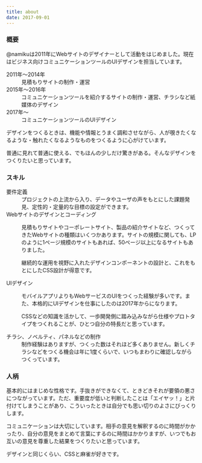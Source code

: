 ```yaml
---
title: about
date: 2017-09-01
---
```


<h3 id="summary">概要</h3>
<p>@namikuは2011年にWebサイトのデザイナーとして活動をはじめました。現在はビジネス向けコミュニケーションツールのUIデザインを担当しています。</p>
<dl>
  <dt>2011年〜2014年</dt>
  <dd>見積もりサイトの制作・運営</dd>
  <dt>2015年〜2016年</dt>
  <dd>コミュニケーションツールを紹介するサイトの制作・運営、チラシなど紙媒体のデザイン</dd>
  <dt>2017年〜</dt>
  <dd>コミュニケーションツールのUIデザイン</dd>
</dl>
<p>デザインをつくるときは、機能や情報とうまく調和させながら、人が覗きたくなるような・触れたくなるようなものをつくるように心がけています。</p>
<p>普通に見れて普通に使える、でもほんの少しだけ驚きがある。そんなデザインをつくりたいと思っています。</p>
<h3 id="skill">スキル</h3>
<dl>
  <dt>要件定義</dt>
  <dd>プロジェクトの上流から入り、データやユーザの声をもとにした課題発見、定性的・定量的な目標の設定ができます。</dd>
  <dt>Webサイトのデザインとコーディング</dt>
  <dd>
    <p>見積もりサイトやコーポレートサイト、製品の紹介サイトなど、つくってきたWebサイトの種類はいくつかあります。サイトの規模に関しても、LPのように1ページ規模のサイトもあれば、50ページ以上になるサイトもありました。</p>
    <p>継続的な運用を視野に入れたデザインコンポーネントの設計と、これをもとにしたCSS設計が得意です。</p>
  </dd>
  <dt>UIデザイン</dt>
  <dd>
    <p>モバイルアプリよりもWebサービスのUIをつくった経験が多いです。また、本格的にUIデザインを仕事にしたのは2017年からになります。</p>
    <p>CSSなどの知識を活かして、一歩開発側に踏み込みながら仕様やプロトタイプをつくれることが、ひとつ自分の特長だと思っています。</p>
  </dd>
  <dt>チラシ、ノベルティ、パネルなどの制作</dt>
  <dd>制作経験はありますが、つくった数はそれほど多くありません。新しくチラシなどをつくる機会は年に1度くらいで、いつもまわりに確認しながらつくっています。</dd>
</dl>
<h3 id="character">人柄</h3>
<p>基本的にはまじめな性格です。手抜きができなくて、ときどきそれが要領の悪さにつながっています。ただ、重要度が低いと判断したことは「エイヤッ！」と片付けてしまうことがあり、こういったときは自分でも思い切りのよさにびっくりします。</p>
<p>コミュニケーションは大切にしています。相手の意見を解釈するのに時間がかかったり、自分の意見をまとめて言葉にするのに時間はかかりますが、いつでもお互いの意見を尊重した結果をつくりたいと思っています。</p>
<p>デザインと同じくらい、CSSと麻雀が好きです。</p>
